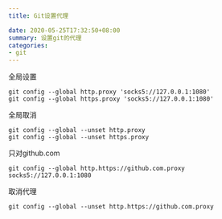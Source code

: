 ```yaml
---
title: Git设置代理

date: 2020-05-25T17:32:50+08:00
summary: 设置git的代理
categories:
- git
---
```


全局设置
```
git config --global http.proxy 'socks5://127.0.0.1:1080'
git config --global https.proxy 'socks5://127.0.0.1:1080'
```

全局取消
```
git config --global --unset http.proxy
git config --global --unset https.proxy
```

只对github.com
```
git config --global http.https://github.com.proxy socks5://127.0.0.1:1080
```

取消代理
```
git config --global --unset http.https://github.com.proxy
```